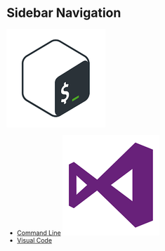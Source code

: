 # Sidebar Navigation


![Navigate1](img/Bash_logo.png)
- [Command Line](/codes/command-line.md)
![Navigate2](img/Visual_Studio_Image.png)
- [Visual Code](codes/visual-studio-command.md)